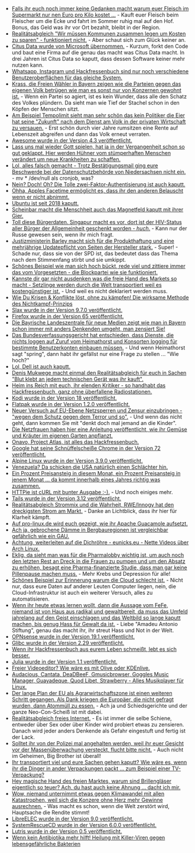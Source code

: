 * [Falls ihr euch noch immer keine Gedanken macht warum euer Fleisch im Supermarkt nur nen Euro pro Kilo kostet ...](https://blog.fefe.de/?ts=a2b08285) - Kauft euer Fleisch beim Fleischer um die Ecke und fahrt im Sommer ruhig mal auf den Hof. Bonus, das Geld was ihr vor Ort bezahlt, bleibt in der Region.
* [Realitätsabgleich "Wir müssen Kommunen zusammen legen um Kosten zu sparen" - funktioniert nicht.](https://blog.fefe.de/?ts=a2b07274) - Aber schaut sich zum Glück keiner an.
* [Citus Data wurde von Microsoft übernommen.](https://www.pro-linux.de/news/1/26712/microsoft-kauft-postgresql-anbieter.html) - Kurzum, forkt den Code und baut eine Firma auf die genau das macht was Citus Data macht. In drei Jahren ist Citus Data so kaputt, dass dessen Software keiner mehr nutzen kann.
* [Whatsapp, Instagram und Hackfressenbuch sind nur noch verschiedene Benutzeroberflächen für das gleiche System.](https://blog.fefe.de/?ts=a2b03e8a)
* [Krass, die Freien Wähler in Bayern zeigen wie die Parteien gegen das eigenen Volk betrügen wie man es sonst nur von Konzernen gewohnt ist.](https://blog.fefe.de/?ts=a2b1c7ce) - Wenn ein Partei so agiert, ist es kein Wunder, dass alle den Schatz des Volkes plündern. Da sieht man wie Tief der Stachel schon in den Köpfen der Menschen sitzt.
* [Am Beispiel Tempolimit sieht man sehr schön das kein Politiker die Eier hat seine "Zukunft" nach dem Dienst am Volk in der privaten Wirtschaft zu versauen.](https://www.neopresse.com/politik/hand-aufs-herz-kennen-sie-die-umweltministerin/) - Erst schön durch vier Jahre rumsitzen eine Rente auf Lebenszeit abgreifen und dann das Volk erneut verraten.
* [Awesome wurde in der Version 4.3 veröffentlicht.](https://www.phoronix.com/scan.php?page=news_item&px=Awesome-WM-4.3-Released)
* [Lass uns mal wieder Gott spielen, hat ja in der Vergangenheit schon so gut geklappt. Hier werden Hühner vom stümperhaften Menschen verändert um neue Krankheiten zu schaffen.](https://blog.fefe.de/?ts=a2b19992)
* [Lol, alles falsch gemacht - Trotz Bestätigungsmail ging eure Beschwerde bei der Datenschutzbehörde von Niedersachsen nicht ein.](https://blog.fefe.de/?ts=a2b19870) - mv * /dev/null als cronjob, was?
* [Nein? Doch! Oh? Die Tolle zwei-Faktor-Authentisierung ist auch kaputt.](https://blog.fefe.de/?ts=a2ae893e)
* [Ohha, Apples Facetime ermöglicht es, dass ihr den anderen Belauscht wenn er nicht abnimmt.](https://blog.fefe.de/?ts=a2ae8a80)
* [Ubuntu ist seit 2018 kaputt.](https://blog.fefe.de/?ts=a2ae8cb0)
* [Scheinbar macht die Menschheit auch das Magnetfeld kaputt mit ihrer Gier.](https://blog.fefe.de/?ts=a2ae8c25)
* [Toll diese Bürgerdaten. Singapur macht es vor, dort ist der HIV-Status aller Bürger der Allgemeinheit geschenkt worden - *huch*.](https://blog.fefe.de/?ts=a2ae8d5f) - Kann nur der Russe gewesen sein, wenn ihr mich fragt.
* [Justizministerin Barley macht sich für die Produkthaftung und eine mehrjährige Updatepflicht von Seiten der Hersteller stark.](https://blog.fefe.de/?ts=a2ae8f93) - Super! - Schade nur, dass sie von der SPD ist, das bedeutet dass das Thema nach dem Stimmenfang stirbt und sie umkippt.
* [Schönes Beispiel wie man sich hoch bückt, rede viel und zittiere immer das vom Vorgesetzten - die Blockpartei wie sie funktioniert.](https://blog.fefe.de/?ts=a2ae9ca0)
* [Kannste dir gar nicht ausdenken was die freie Hand des Markets so macht - Setzlinge werden durch die Welt transportiert weil es kostengünstiger ist.](https://netzfrauen.org/2019/01/29/gemuese/) - Und weil es nicht deklariert werden muss.
* [Wie Du Krisen & Konflikte löst, ohne zu kämpfen! Die wirksame Methode des Nichtkampf-Prinzips](https://www.welt-im-wandel.tv/video/wie-du-krisen-konflikte-loest-ohne-zu-kaempfen-die-wirksame-methode-des-nichtkampf-prinzips/)
* [Slax wurde in der Version 9.7.0 veröffentlicht.](https://www.phoronix.com/scan.php?page=news_item&px=Slax-9.7.0-Released)
* [Firefox wurde in der Version 65 veröffentlicht.](https://www.pro-linux.de/news/1/26719/firefox-65-freigegeben.html)
* [Die Bayrische Landeszentrale für neue Medien zeigt wie man in Bayern schon immer mit anders Denkenden umgeht, man zensiert Sie!](https://blog.fefe.de/?ts=a2ae22cf)
* [Das Bundesverfassungsgericht hat entschieden, dass Dienste, die nichts loggen auf Zuruf vom Heimathorst und Konsorten logging für bestimmte Benutzerkonten einbauen müssen.](https://blog.fefe.de/?ts=a2ae0f32) - Und wenn Heimathorst sagt "spring", dann habt ihr gefällst nur eine Frage zu stellen ... "Wie hoch?"
* [Lol, Dell ist auch kaputt.](https://blog.fefe.de/?ts=a2aeb0a6)
* [Denis Mukwege macht einmal den Realitätsabgleich für euch in Sachen "Blut klebt an jedem technischen Gerät was ihr kauft".](https://npr.news.eulu.info/2019/01/30/mein-name-ist-denis-mukwege-my-name-is-denis-mukwege/)
* [Heim ins Reich mit euch, ihr elenden Kritiker - so handhabt das Hackfressenbuch, ganz ohne überfallene Radiostationen.](https://blog.fefe.de/?ts=a2af004a)
* [Kodi wurde in der Version 18 veröffentlicht.](https://www.pro-linux.de/news/1/26723/kodi-18-leia-nach-zwei-jahren-entwicklung-freigegeben.html)
* [Flatpak wurde in der Version 1.2.0 veröffentlicht.](https://www.pro-linux.de/news/1/26722/flatpak-120-f%C3%BChrt-neue-befehle-ein.html)
* [Neuer Versuch auf EU-Ebene Netzsperren und Zensur einzubringen - "wegen dem Schutz gegen dem Terror und so".](https://blog.fefe.de/?ts=a2af514b) - Und wenn das nicht geht, dann kommen Sie mit "denkt doch mal jemand an die Kinder".
* [Die Netzfrauen haben hier eine Anleitung veröffentlicht, wie ihr Gemüse und Kräuter im eigenen Garten anpflanzt.](https://netzfrauen.org/2019/01/30/garten-2/)
* [Onavo, Project Atlas, ist alles das Hackfressenbuch.](https://blog.fefe.de/?ts=a2afbc21)
* [Google hat seine Schnüffelscheiße Chrome in der Version 72 veröffentlicht.](https://www.pro-linux.de/news/1/26721/google-chrome-72-freigegeben.html)
* [Alpine Linux wurde in der Version 3.9.0 veröffentlicht.](https://alpinelinux.org/posts/Alpine-3.9.0-released.html)
* [Venezuela? Da schicken die USA natürlich einen Schlächter hin.](https://blog.fefe.de/?ts=a2af1d85)
* [Ein Prozent Preisansteig in diesem Monat, ein Prozent Preisansteig in jenem Monat ... da kommt innerhalb eines Jahres richtig was zusammen.](https://www.neopresse.com/nachrichten/preise-steigen-im-januar-um-14-prozent/)
* [HTTPie ist cURL mit bunter Ausgabe :-).](https://github.com/jakubroztocil/httpie) - Und noch einiges mehr.
* [Tails wurde in der Version 3.12 veröffentlicht.](https://www.pro-linux.de/news/1/26725/tails-312-mit-neuer-installationsmethode.html)
* [Realitätsabgleich Strommix und die Wahrheit, RWE/Innogy hat den dreckigsten Strom am Markt.](http://www.sonnenseite.com/de/energie/deutschlands-dreckige-stromanbieter14187.html) - Danke an Lichtblick, dass ihr hier für Klarheit kämpft.
* [Auf pro-linux.de wird euch gezeigt, wie ihr Apache Guacamole aufsetzt.](https://www.pro-linux.de/artikel/2/1957/remotedesktop-mit-apache-guacamole.html)
* [Ach ja, gebrochene Dämme in Bergbauregionen ist vergleichbar gefährlich wie ein GAU.](https://netzfrauen.org/2019/01/31/minas-gerais/)
* [Achtung, weiterleiten auf die Dichröhre - eunicks.eu - Nette Videos über Arch Linux.](https://www.youtube.com/channel/UCnZIn_CYjz0ErPs1ktH-2lQ/videos)
* [Eklig, da sieht man was für die Pharmalobby wichtig ist, um auch noch den letzten Rest an Dreck in die Frauen zu pumpen und um den Absatz zu erhöhen, besagt eine Pharma-finanzierte Studie, dass man gar keine Pillenpause machen muss.](https://blog.fefe.de/?ts=a2ad5706) - Mehr Krebs und Depression für alle!
* [Schönes Beispiel zur Erinnerung warum die Cloud schlecht ist.](https://blog.fefe.de/?ts=a2ad557f) - Nicht nur, dass eure Daten auf anderer Leuten Computer liegen, nein, die Cloud-Infrastruktur ist auch ein weiterer Versuch, alles zu automatisieren.
* [Wenn ihr heute etwas lernen wollt, dann die Aussage vom FeFe, niemand ist von Haus aus radikal und gewaltbereit, da muss das Umfeld jahrelang auf den Geist einschlagen und das Weltbild so lange kaputt machen, bis genug Hass für Gewalt da ist.](https://blog.fefe.de/?ts=a2adb8ad) - Liebe "Amadeu Antonio Stiftung", genau das macht ihr, ihr streut Hass und Not in der Welt.
* [OPNsense wurde in der Version 19.1 veröffentlicht.](https://www.phoronix.com/scan.php?page=news_item&px=OPNsense-19.1-Released)
* [Glibc wurde in der Version 2.29 veröffentlicht.](https://www.phoronix.com/scan.php?page=news_item&px=Glibc-2.29-Released)
* [Wenn ihr Hackfressenbuch aus eurem Leben schmeißt, lebt es sich besser.](https://blog.fefe.de/?ts=a2ade667)
* [Julia wurde in der Version 1.1 veröffentlicht.](https://www.pro-linux.de/news/1/26727/programmiersprache-julia-11-freigegeben.html)
* [Freier Videoeditor? Wie wäre es mit Olive oder KDEnlive.](https://www.pro-linux.de/news/1/26730/freier-video-editor-olive-als-alphaversion.html)
* [Audacious, Cantata, DeaDBeeF, Gmusicbrowser, Goggles Music Manager, Guayadeque, Quod Libet, Strawberry - Alles Musikplayer für Linux.](https://opensource.com/article/19/2/audio-players-linux)
* [Der lange Plan der EU als Agrarwirtschaftszone ist einen weiteren Schritt gegangen. Als Dank kriegen die Europäer, die nicht gefragt wurden, dann Atommüll zu essen.](https://blog.fefe.de/?ts=a2aa808d) - Ach ja und Schiedsgerichte und der ganze Neo-Con-Scheiß ist mit dabei.
* [Realitätsabgleich freies Internet.](https://blog.fefe.de/?ts=a2aafe00) - Es ist immer die selbe Schiene, entweder über Sex oder über Kinder wird probiert etwas zu zensieren. Danach wird jeder anders Denkende als Gefahr eingestuft und fertig ist der Lack.
* [Solltet ihr von der Polizei mal angehalten werden, weil ihr euer Gesicht vor der Massenüberwachung versteckt, flucht bitte nicht.](https://blog.fefe.de/?ts=a2aaf122) - Auch nicht im Geheimen, Big Brother ist überall!
* [Ihr transportiert viel und eure Sachen gehen kaputt? Wie wäre es, wenn ihr die Dinger in ander Verpackungen packt ... zum Beispiel einer TV-Verpackung?](https://www.bicycling.com/news/a20027122/vanmoof-tv-on-box-damaged-bikes/)
* [Hey magische Hand des freien Marktes, warum sind Brillengläser eigentlich so teuer? Ach, du hast auch keine Ahnung ... dacht ich mir.](https://www.latimes.com/business/lazarus/la-fi-lazarus-why-are-eyeglasses-so-expensive-20190122-story.html)
* [Wow, niemand unternimmt etwas gegen Klimawandel mit allen Katastrophen, weil sich die Konzere ohne Herz mehr Gewinne ausrechnen.](https://blog.fefe.de/?ts=a2ab099d) - Was macht es schon, wenn die Welt zerstört wird, Hauptsache die Rendite stimmt!
* [LibreELEC wurde in der Version 9.0 veröffentlicht.](https://www.phoronix.com/scan.php?page=news_item&px=LibreELEC-9.0-Released)
* [SystemRescueCD wurde in der Version 6.0.0 veröffentlicht.](https://www.planet3dnow.de/cms/44144-systemrescuecd-6-0-0/)
* [Lutris wurde in der Version 0.5 veröffentlicht.](https://www.phoronix.com/scan.php?page=news_item&px=Lutris-0.5-Released)
* [Wenn kein Antibiotika mehr hilft! Heilung mit Killer-Viren gegen lebensgefährliche Bakterien](https://www.welt-im-wandel.tv/video/wenn-kein-antibiotika-mehr-hilft-heilung-mit-killer-viren-gegen-lebensgefaehrliche-bakterien/)
